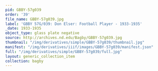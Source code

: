 ```yaml
---
pid: GBBY-57g039
order: '39'
file_name: GBBY-57g039.jpg
label: 'GBBY 57G/039: Don Elser: Football Player - 1933-1935'
_date: 1933-1935
object_type: glass plate negative
source: http://archives.nd.edu/Bagby/GBBY-57g039.jpg
thumbnail: "/img/derivatives/simple/GBBY-57g039/thumbnail.jpg"
manifest: "/img/derivatives/iiif/images/GBBY-57g039/manifest.json"
full: "/img/derivatives/simple/GBBY-57g039/full.jpg"
layout: generic_collection_item
collection: bagby
---
```

